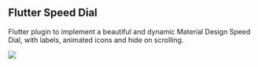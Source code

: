 ## Flutter Speed Dial

Flutter plugin to implement a beautiful and dynamic Material Design Speed Dial, with labels, animated icons and hide on scrolling.

![](images/flutter_sppeed_dial1.gif)